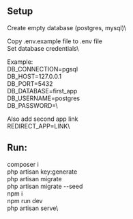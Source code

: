 ## Setup
Create empty database (postgres, mysql)\

Copy .env.example file to .env file\
Set database credentials\

Example:\
DB_CONNECTION=pgsql\
DB_HOST=127.0.0.1\
DB_PORT=5432\
DB_DATABASE=first_app\
DB_USERNAME=postgres\
DB_PASSWORD=\

Also add second app link\
REDIRECT_APP=LINK\

## Run:
composer i\
php artisan key:generate\
php artisan migrate\
php artisan migrate --seed\
npm i\
npm run dev\
php artisan serve\
